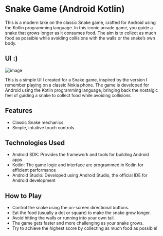 # Snake Game (Android Kotlin)

This is a modern take on the classic Snake game, crafted for Android using the Kotlin programming language. In this iconic arcade game, you guide a snake that grows longer as it consumes food. The aim is to collect as much food as possible while avoiding collisions with the walls or the snake’s own body.

## UI :)

![image](https://github.com/user-attachments/assets/40b5efa0-c03e-4ee1-b8dd-ab25bbc6e2ac)

This is a simple UI I created for a Snake game, inspired by the version I remember playing on a classic Nokia phone. The game is developed for Android using the Kotlin programming language, bringing back the nostalgic feel of guiding a snake to collect food while avoiding collisions.

## Features

- Classic Snake mechanics.
- Simple, intuitive touch controls

## Technologies Used

- Android SDK: Provides the framework and tools for building Android apps
- Kotlin: The game logic and interface are programmed in Kotlin for efficient performance
- Android Studio: Developed using Android Studio, the official IDE for Android development

## How to Play

- Control the snake using the on-screen directional buttons.
- Eat the food (usually a dot or square) to make the snake grow longer.
- Avoid hitting the walls or running into your own tail.
- The game gets faster and more challenging as your snake grows.
- Try to achieve the highest score by collecting as much food as possible!
